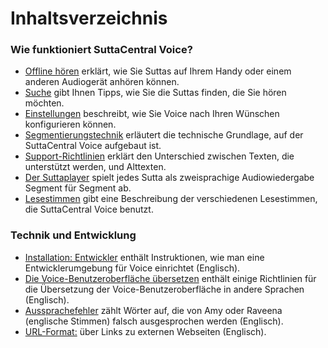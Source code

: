 # Inhaltsverzeichnis
### Wie funktioniert SuttaCentral Voice?

* [Offline hören](https://github.com/sc-voice/sc-voice/wiki/Offline-h%C3%B6ren) erklärt, wie Sie Suttas auf Ihrem Handy oder einem anderen Audiogerät anhören können.
* [Suche](https://github.com/sc-voice/sc-voice/wiki/Suche) gibt Ihnen Tipps, wie Sie die Suttas finden, die Sie hören möchten.
* [Einstellungen](https://github.com/sc-voice/sc-voice/wiki/Einstellungen) beschreibt, wie Sie Voice nach Ihren Wünschen konfigurieren können.
* [Segmentierungstechnik](https://github.com/sc-voice/sc-voice/wiki/Segmentierungstechnik) erläutert die technische Grundlage, auf der SuttaCentral Voice aufgebaut ist.
* [Support-Richtlinien](https://github.com/sc-voice/sc-voice/wiki/Support%E2%80%90Richtlinien) erklärt den Unterschied zwischen Texten, die unterstützt werden, und Alttexten.
* [Der Suttaplayer](https://github.com/sc-voice/sc-voice/wiki/Suttaplayer) spielt jedes Sutta als zweisprachige Audiowiedergabe Segment für Segment ab.
* [Lesestimmen](https://github.com/sc-voice/sc-voice/wiki/Lesestimmen) gibt eine Beschreibung der verschiedenen Lesestimmen, die SuttaCentral Voice benutzt.

### Technik und Entwicklung

* [Installation: Entwickler](https://github.com/sc-voice/sc-voice/wiki/Installation:-Developer) enthält Instruktionen, wie man eine Entwicklerumgebung für Voice einrichtet (Englisch).
* [Die Voice-Benutzeroberfläche übersetzen](https://github.com/sc-voice/sc-voice/wiki/Translating-Voice-UI) enthält einige Richtlinien für die Übersetzung der Voice-Benutzeroberfläche in andere Sprachen (Englisch).
* [Aussprachefehler](https://github.com/sc-voice/sc-voice/wiki/Mispronunciations) zählt Wörter auf, die von Amy oder Raveena (englische Stimmen) falsch ausgesprochen werden (Englisch).
* [URL-Format:](https://github.com/sc-voice/sc-voice/wiki/URL-Format) über Links zu externen Webseiten (Englisch).
